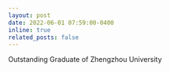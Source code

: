 ```yaml
---
layout: post
date: 2022-06-01 07:59:00-0400
inline: true
related_posts: false
---
```


Outstanding Graduate of Zhengzhou University
